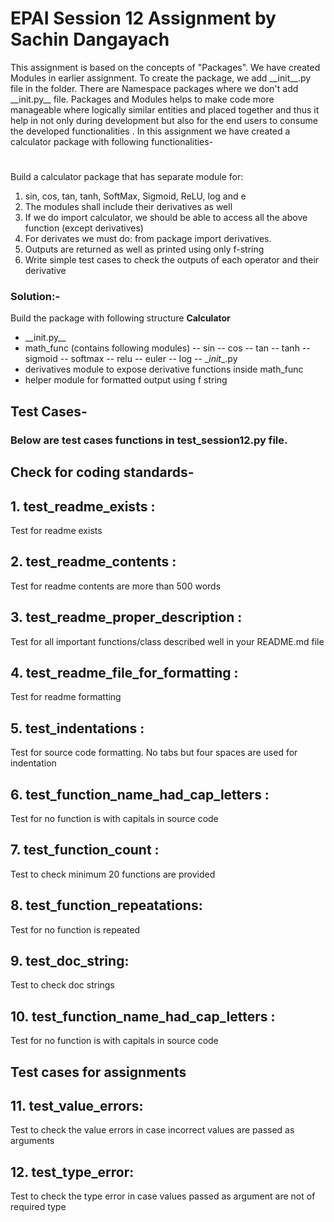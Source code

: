 
# EPAI Session 12 Assignment by Sachin Dangayach

This assignment is based on the concepts of "Packages".  We have created Modules in earlier assignment. To create the package, we add \_\_init__.py file in the folder. There are Namespace packages where we don't add \_\_init.py__ file. Packages and Modules helps to make code more manageable where logically similar entities and placed together and thus it help in not only during development but also for the end users to consume the developed functionalities . In this assignment we have created a calculator package with following functionalities-
#
Build a calculator package that has separate module for:  

1.  sin, cos, tan, tanh, SoftMax, Sigmoid, ReLU, log and e
2.  The modules shall include their derivatives as well
3.  If we do import calculator, we should be able to access all the above function (except derivatives)
4.  For derivates we must do: from package import derivatives.
5.  Outputs are returned as well as printed using only f-string
6.  Write simple test cases to check the outputs of each operator and their derivative

### Solution:-
Build the package with following structure
**Calculator**
- \_\_init.py__
- math_func (contains following modules)
--	sin
-- cos
-- tan
-- tanh
-- sigmoid
-- softmax
-- relu
-- euler
-- log
-- \__init__.py
- derivatives module to expose derivative functions inside math_func
- helper module for formatted output using f string

## Test Cases-

### Below are test cases functions in test_session12.py file.

## Check for coding standards-

## 1. test_readme_exists :
Test for readme exists

## 2. test_readme_contents :
Test for readme contents are more than 500 words

## 3. test_readme_proper_description :
Test for all important functions/class described well in your README.md file

## 4. test_readme_file_for_formatting :
Test for readme formatting

## 5. test_indentations :
Test for source code formatting. No tabs but four spaces are used for indentation

## 6. test_function_name_had_cap_letters :
Test for no function is with capitals in source code

## 7. test_function_count :
Test to check minimum 20 functions are provided

## 8. test_function_repeatations:
Test for no function is repeated

## 9. test_doc_string:
Test to check doc strings

## 10. test_function_name_had_cap_letters :
Test for no function is with capitals in source code

## Test cases for assignments

## 11. test_value_errors:
Test to check the value errors in case incorrect values are passed as arguments

## 12. test_type_error:
Test to check the type error in case values passed as argument are not of required type
